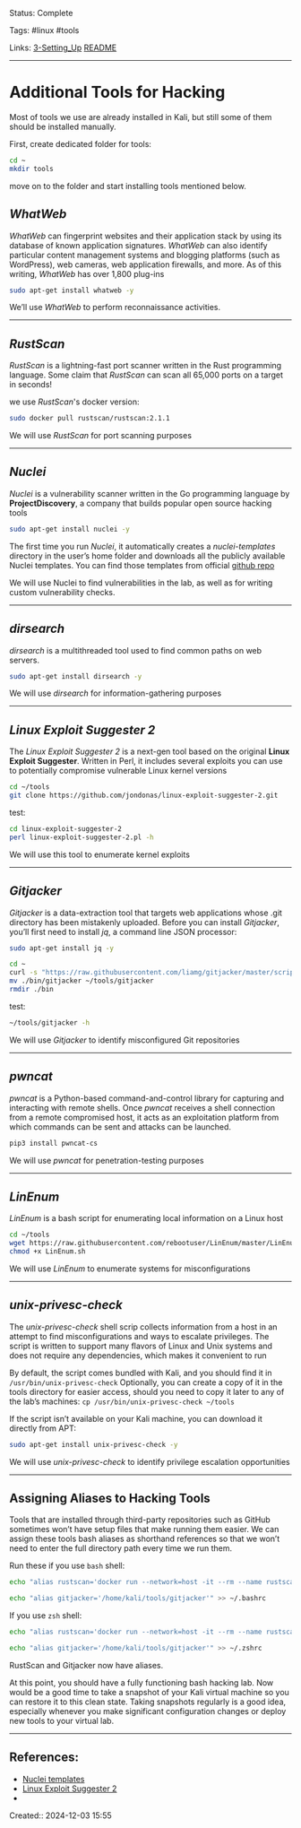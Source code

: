 Status: Complete

Tags: #linux #tools 

Links: [3-Setting_Up](3-Setting_Up.md) [README](README.md) 
___

# Additional Tools for Hacking
Most of tools we use are already installed in Kali, but still some of them should be installed manually.

First, create dedicated folder for tools:
```bash
cd ~
mkdir tools
```
move on to the folder and start installing tools mentioned below.

## _WhatWeb_

_WhatWeb_ can fingerprint websites and their application stack by using its database of known application signatures. _WhatWeb_ can also identify particular content management systems and blogging platforms (such as WordPress), web cameras, web application firewalls, and more. As of this writing, _WhatWeb_ has over 1,800 plug-ins

```bash
sudo apt-get install whatweb -y
```

We’ll use _WhatWeb_ to perform reconnaissance activities.

---

## _RustScan_

_RustScan_ is a lightning-fast port scanner written in the Rust programming language. Some claim that _RustScan_ can scan all 65,000 ports on a target in seconds!

we use _RustScan_'s docker version:
```bash
sudo docker pull rustscan/rustscan:2.1.1
```

We will use _RustScan_ for port scanning purposes

---

## _Nuclei_

_Nuclei_ is a vulnerability scanner written in the Go programming language by **ProjectDiscovery**, a company that builds popular open source hacking tools

```bash
sudo apt-get install nuclei -y
```

The first time you run _Nuclei_, it automatically creates a _nuclei-templates_ directory in the user’s home folder and downloads all the publicly available Nuclei templates. You can find those templates from official [github repo](https://github.com/projectdiscovery/nuclei-templates)

We will use Nuclei to find vulnerabilities in the lab, as well as for writing custom vulnerability checks.

---

## _dirsearch_

_dirsearch_ is a multithreaded tool used to find common paths on web servers.

```bash
sudo apt-get install dirsearch -y
```

We will use _dirsearch_ for information-gathering purposes

---

## _Linux Exploit Suggester 2_

The _Linux Exploit Suggester 2_ is a next-gen tool based on the original **Linux Exploit Suggester**. Written in Perl, it includes several exploits you can use to potentially compromise vulnerable Linux kernel versions

```bash
cd ~/tools
git clone https://github.com/jondonas/linux-exploit-suggester-2.git
```

test:
```bash
cd linux-exploit-suggester-2
perl linux-exploit-suggester-2.pl -h
```

We will use this tool to enumerate kernel exploits

---

## _Gitjacker_

_Gitjacker_ is a data-extraction tool that targets web applications whose .git directory has been mistakenly uploaded. Before you can install _Gitjacker_, you’ll first need to install _jq_, a command line JSON processor:

```bash
sudo apt-get install jq -y
```

```bash
cd ~
curl -s "https://raw.githubusercontent.com/liamg/gitjacker/master/scripts/install.sh" | bash
mv ./bin/gitjacker ~/tools/gitjacker
rmdir ./bin
```

test:
```bash
~/tools/gitjacker -h
```

We will use _Gitjacker_ to identify misconfigured Git repositories

---

## _pwncat_

_pwncat_ is a Python-based command-and-control library for capturing and interacting with remote shells. Once _pwncat_ receives a shell connection from a remote compromised host, it acts as an exploitation platform from which commands can be sent and attacks can be launched.

```bash
pip3 install pwncat-cs
```

We will use _pwncat_ for penetration-testing purposes

---

## _LinEnum_

_LinEnum_ is a bash script for enumerating local information on a Linux host

```bash
cd ~/tools
wget https://raw.githubusercontent.com/rebootuser/LinEnum/master/LinEnum.sh
chmod +x LinEnum.sh
```

We will use _LinEnum_ to enumerate systems for misconfigurations

---

## _unix-privesc-check_

The _unix-privesc-check_ shell scrip collects information from a host in an attempt to find misconfigurations and ways to escalate privileges. The script is written to support many flavors of Linux and Unix systems and does not require any dependencies, which makes it convenient to run

By default, the script comes bundled with Kali, and you should find it in `/usr/bin/unix-privesc-check`
Optionally, you can create a copy of it in the tools directory for easier access, should you need to copy it later to any of the lab’s machines: `cp /usr/bin/unix-privesc-check ~/tools`

If the script isn’t available on your Kali machine, you can download it directly from APT:
```bash
sudo apt-get install unix-privesc-check -y
```

We will use _unix-privesc-check_ to identify privilege escalation opportunities

---

## Assigning Aliases to Hacking Tools
Tools that are installed through third-party repositories such as GitHub sometimes won’t have setup files that make running them easier. We can assign these tools bash aliases as shorthand references so that we won’t need to enter the full directory path every time we run them.

Run these if you use `bash` shell:
```bash
echo "alias rustscan='docker run --network=host -it --rm --name rustscan rustscan/rustscan:2.1.1'" >> "/home/kali/.bashrc"

echo "alias gitjacker='/home/kali/tools/gitjacker'" >> ~/.bashrc
```
If you use `zsh` shell:
```bash
echo "alias rustscan='docker run --network=host -it --rm --name rustscan rustscan/rustscan:2.1.1'" >> "/home/kali/.zshrc"

echo "alias gitjacker='/home/kali/tools/gitjacker'" >> ~/.zshrc
```
RustScan and Gitjacker now have aliases.

At this point, you should have a fully functioning bash hacking lab. Now would be a good time to take a snapshot of your Kali virtual machine so you can restore it to this clean state. Taking snapshots regularly is a good idea, especially whenever you make significant configuration changes or deploy new tools to your virtual lab.

___
## References: 
- [Nuclei templates](https://github.com/projectdiscovery/nuclei-templates)
- [Linux Exploit Suggester 2](https://github.com/jondonas/linux-exploit-suggester-2.git)
- 

Created:: 2024-12-03 15:55